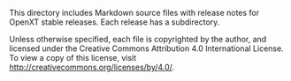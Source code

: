 This directory includes Markdown source files with release notes for OpenXT stable releases.  Each release has a subdirectory.

Unless otherwise specified, each file is copyrighted by the author, and licensed under the Creative Commons Attribution 4.0 International License. To view a copy of this license, visit http://creativecommons.org/licenses/by/4.0/.